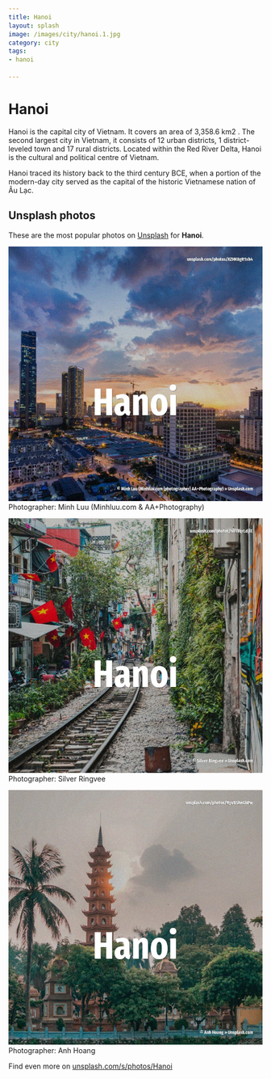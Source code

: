```yaml
---
title: Hanoi
layout: splash
image: /images/city/hanoi.1.jpg
category: city
tags:
- hanoi

---
```

# Hanoi

Hanoi  is the capital city of Vietnam.
It covers an area of 3,358.6 km2 .
The second largest city in Vietnam, it consists of 12 urban districts, 1 district-leveled town and 
17 rural districts.
Located within the Red River Delta, Hanoi is the cultural and political centre of Vietnam.

Hanoi traced its history back to the third century BCE, when a portion of the modern-day city 
served as the capital of the historic Vietnamese nation of Âu Lạc.

 
## Unsplash photos
These are the most popular photos on [Unsplash](https://unsplash.com) for **Hanoi**.
 
![Hanoi](/images/city/hanoi.1.jpg)
Photographer:  Minh Luu (Minhluu.com & AA+Photography)
 
![Hanoi](/images/city/hanoi.2.jpg)
Photographer:  Silver Ringvee
 
![Hanoi](/images/city/hanoi.3.jpg)
Photographer:  Anh Hoang
 
Find even more on [unsplash.com/s/photos/Hanoi](https://unsplash.com/s/photos/Hanoi)
 
